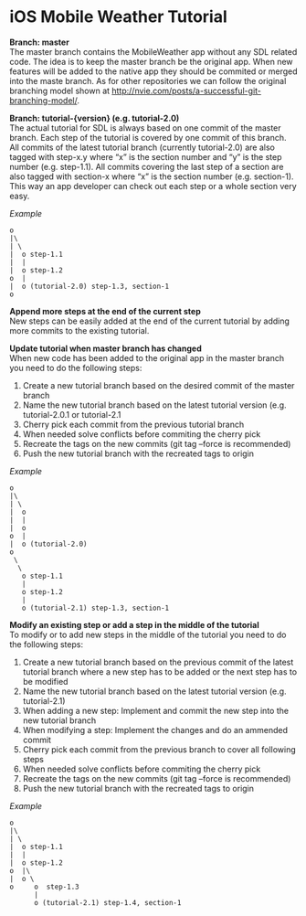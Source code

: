 # iOS Mobile Weather Tutorial
**Branch: master**  
The master branch contains the MobileWeather app without any SDL related code. The idea is to keep the master branch be the original app. When new features will be added to the native app they should be commited or merged into the maste branch. As for other repositories we can follow the original branching model shown at http://nvie.com/posts/a-successful-git-branching-model/.

**Branch: tutorial-{version} (e.g. tutorial-2.0)**  
The actual tutorial for SDL is always based on one commit of the master branch. Each step of the tutorial is covered by one commit of this branch. All commits of the latest tutorial branch (currently tutorial-2.0) are also tagged with step-x.y where “x” is the section number and “y” is the step number (e.g. step-1.1). All commits covering the last step of a section are also tagged with section-x where “x” is the section number (e.g. section-1). This way an app developer can check out each step or a whole section very easy.

*Example*  

```
o  
|\  
| \  
|  o step-1.1  
|  |  
|  o step-1.2  
o  |  
|  o (tutorial-2.0) step-1.3, section-1  
o
```
   
**Append more steps at the end of the current step**  
New steps can be easily added at the end of the current tutorial by adding more commits to the existing tutorial.

**Update tutorial when master branch has changed**  
When new code has been added to the original app in the master branch you need to do the following steps:  
1.  Create a new tutorial branch based on the desired commit of the master branch
2.	Name the new tutorial branch based on the latest tutorial version (e.g. tutorial-2.0.1 or tutorial-2.1
3.	Cherry pick each commit from the previous tutorial branch
4.	When needed solve conflicts before commiting the cherry pick
5.	Recreate the tags on the new commits (git tag –force  is recommended)
6.	Push the new tutorial branch with the recreated tags to origin


*Example*  

```
o
|\
| \
|  o
|  |
|  o
o  |
|  o (tutorial-2.0)
o
 \
  \
   o step-1.1
   |
   o step-1.2
   |
   o (tutorial-2.1) step-1.3, section-1
```

**Modify an existing step or add a step in the middle of the tutorial**  
To modify or to add new steps in the middle of the tutorial you need to do the following steps:  
1.	Create a new tutorial branch based on the previous commit of the latest tutorial branch where a new step has to be added or the next step has to be modified
2.	Name the new tutorial branch based on the latest tutorial version (e.g. tutorial-2.1)
3.	When adding a new step: Implement and commit the new step into the new tutorial branch 
4.	When modifying a step: Implement the changes and do an ammended commit
5.	Cherry pick each commit from the previous branch to cover all following steps
6.	When needed solve conflicts before commiting the cherry pick
7.	Recreate the tags on the new commits (git tag –force  is recommended)
8.	Push the new tutorial branch with the recreated tags to origin

*Example*  

```
o
|\
| \
|  o step-1.1
|  |
|  o step-1.2
o  |\
|  o \
o     o  step-1.3
      |
      o (tutorial-2.1) step-1.4, section-1
```
